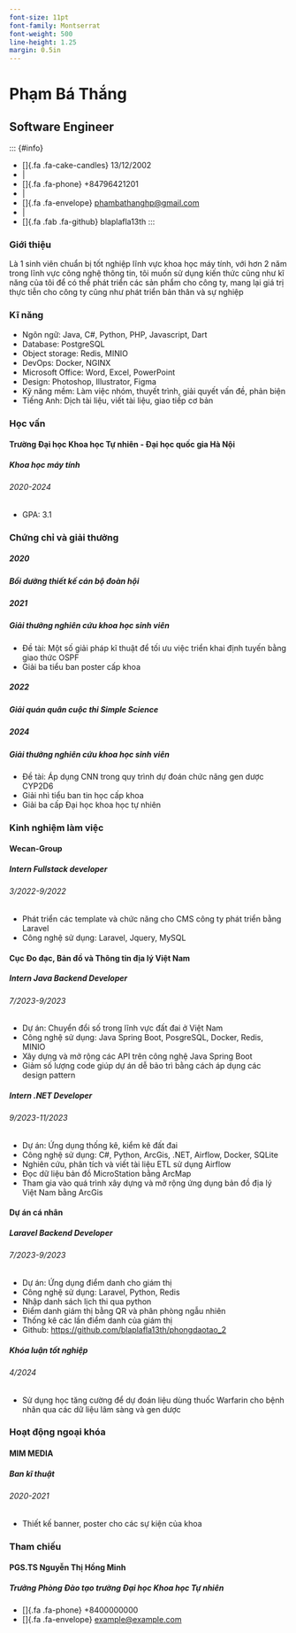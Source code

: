 ```yaml
---
font-size: 11pt
font-family: Montserrat
font-weight: 500
line-height: 1.25
margin: 0.5in
---
```

# Phạm Bá Thắng

## Software Engineer

::: {#info}
- []{.fa .fa-cake-candles} 13/12/2002
- \|
- []{.fa .fa-phone} +84796421201
- \|
- []{.fa .fa-envelope} phambathanghp@gmail.com
- \|
- []{.fa .fab .fa-github} blaplafla13th
:::

### Giới thiệu

Là 1 sinh viên chuẩn bị tốt nghiệp lĩnh vực khoa học máy tính, với hơn 2
năm trong lĩnh vực công nghệ thông tin, tôi muốn sử dụng kiến thức cũng
như kĩ năng của tôi để có thể phát triển các sản phẩm cho công ty, mang
lại giá trị thực tiễn cho công ty cũng như phát triển bản thân và sự
nghiệp

### Kĩ năng

- Ngôn ngữ: Java, C#, Python, PHP, Javascript, Dart
- Database: PostgreSQL
- Object storage: Redis, MINIO
- DevOps: Docker, NGINX
- Microsoft Office: Word, Excel, PowerPoint
- Design: Photoshop, Illustrator, Figma
- Kỹ năng mềm: Làm việc nhóm, thuyết trình, giải quyết vấn đề, phản biện
- Tiếng Anh: Dịch tài liệu, viết tài liệu, giao tiếp cơ bản

### Học vấn

#### Trường Đại học Khoa học Tự nhiên - Đại học quốc gia Hà Nội

##### Khoa học máy tính

###### 2020-2024

- GPA: 3.1

### Chứng chỉ và giải thưởng

##### 2020

##### Bồi dưỡng thiết kế cán bộ đoàn hội


##### 2021

##### Giải thưởng nghiên cứu khoa học sinh viên

- Đề tài: Một số giải pháp kĩ thuật để tối ưu việc triển khai định tuyến
bằng giao thức OSPF
- Giải ba tiểu ban poster cấp khoa

##### 2022

##### Giải quán quân cuộc thi Simple Science


##### 2024

##### Giải thưởng nghiên cứu khoa học sinh viên

- Đề tài: Áp dụng CNN trong quy trình dự đoán chức năng gen dược CYP2D6
- Giải nhì tiểu ban tin học cấp khoa
- Giải ba cấp Đại học khoa học tự nhiên


### Kinh nghiệm làm việc

#### Wecan-Group

##### Intern Fullstack developer

###### 3/2022-9/2022

- Phát triển các template và chức năng cho CMS công ty phát triển bằng
Laravel
- Công nghệ sử dụng: Laravel, Jquery, MySQL

#### Cục Ðo đạc, Bản đồ và Thông tin địa lý Việt Nam

##### Intern Java Backend Developer

###### 7/2023-9/2023

- Dự án: Chuyển đổi số trong lĩnh vực đất đai ở Việt Nam
- Công nghệ sử dụng: Java Spring Boot, PosgreSQL, Docker, Redis, MINIO
- Xây dựng và mở rộng các API trên công nghệ Java Spring Boot
- Giảm số lượng code giúp dự án dễ bảo trì bằng cách áp dụng các design
pattern

##### Intern .NET Developer

###### 9/2023-11/2023

- Dự án: Ứng dụng thống kê, kiểm kê đất đai
- Công nghệ sử dụng: C#, Python, ArcGis, .NET, Airflow, Docker, SQLite
- Nghiên cứu, phân tích và viết tài liệu ETL sử dụng Airflow
- Đọc dữ liệu bản đồ MicroStation bằng ArcMap
- Tham gia vào quá trình xây dựng và mở rộng ứng dụng bản đồ địa lý Việt
Nam bằng ArcGis

#### Dự án cá nhân

##### Laravel Backend Developer

###### 7/2023-9/2023

- Dự án: Ứng dụng điểm danh cho giám thị
- Công nghệ sử dụng: Laravel, Python, Redis
- Nhập danh sách lịch thi qua python
- Điểm danh giám thị bằng QR và phân phòng ngẫu nhiên
- Thống kê các lần điểm danh của giám thị
- Github: https://github.com/blaplafla13th/phongdaotao_2

##### Khóa luận tốt nghiệp

###### 4/2024

- Sử dụng học tăng cường để dự đoán liệu dùng thuốc Warfarin cho bệnh
nhân qua các dữ liệu lâm sàng và gen dược


### Hoạt động ngoại khóa

#### MIM MEDIA

##### Ban kĩ thuật

###### 2020-2021

- Thiết kế banner, poster cho các sự kiện của khoa


### Tham chiếu

#### PGS.TS Nguyễn Thị Hồng Minh

##### Trưởng Phòng Đào tạo trường Đại học Khoa học Tự nhiên

- []{.fa .fa-phone} +8400000000
- []{.fa .fa-envelope} example@example.com
